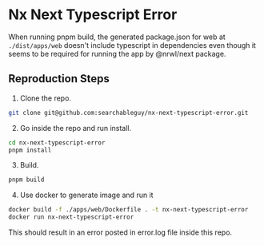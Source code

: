 # Nx Next Typescript Error

When running pnpm build, the generated package.json for web at `./dist/apps/web` doesn't include typescript in dependencies even though it seems to be required for running the app by @nrwl/next package.

## Reproduction Steps

1. Clone the repo.

```sh
git clone git@github.com:searchableguy/nx-next-typescript-error.git
```

2. Go inside the repo and run install.

```sh
cd nx-next-typescript-error
pnpm install
```

3. Build.

```sh
pnpm build
```

4. Use docker to generate image and run it

```sh
docker build -f ./apps/web/Dockerfile . -t nx-next-typescript-error
docker run nx-next-typescript-error
```

This should result in an error posted in error.log file inside this repo.
